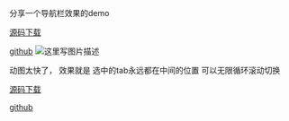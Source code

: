 分享一个导航栏效果的demo

[源码下载](http://download.csdn.net/detail/wushge11/9585596)

[github](https://github.com/wushge11/CenterTab-master)
![这里写图片描述](http://img.blog.csdn.net/20160725151430402)

动图太快了，
效果就是 选中的tab永远都在中间的位置 可以无限循环滚动切换


[源码下载](http://download.csdn.net/detail/wushge11/9585596)

[github](https://github.com/wushge11/CenterTab-master)
